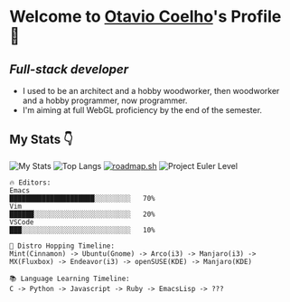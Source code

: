 # Welcome to [Otavio Coelho](https://www.otaviocoelho.com)'s Profile 🚀

## *Full-stack developer*

- I used to be an architect and a hobby woodworker, then woodworker and a hobby programmer, now programmer. 
- I'm aiming at full WebGL proficiency by the end of the semester.

## My Stats 👇

![My Stats](https://github-readme-stats.anuraghazra1.vercel.app/api?username=0tt049&show_icon=true&include_all_commits=true&theme=dark#gh_dark_mode_only)
![Top Langs](https://github-readme-stats.vercel.app/api/top-langs/?username=0tt049&langs_count=10&layout=compact&theme=dark#gh_dark_mode_only)
[![roadmap.sh](https://api.roadmap.sh/v1-badge/wide/6498916ad99c9d6731956d26?variant=dark&roadmaps=prompt-engineering%2Ccomputer-science%2Cfrontend%2Cbackend)](https://roadmap.sh)
![Project Euler Level](https://projecteuler.net/profile/0tt049.png)

```text
🔥 Editors:
Emacs
█████████████████████░░░░░░░░░   70%
Vim
██████░░░░░░░░░░░░░░░░░░░░░░░░   20%
VSCode
███░░░░░░░░░░░░░░░░░░░░░░░░░░░   10%

🦗 Distro Hopping Timeline:
Mint(Cinnamon) -> Ubuntu(Gnome) -> Arco(i3) -> Manjaro(i3) -> MX(Fluxbox) -> Endeavor(i3) -> openSUSE(KDE) -> Manjaro(KDE)

📚 Language Learning Timeline:
C -> Python -> Javascript -> Ruby -> EmacsLisp -> ???
```
